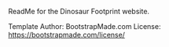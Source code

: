 ReadMe for the Dinosaur Footprint website.


Template Author: BootstrapMade.com
License: https://bootstrapmade.com/license/
